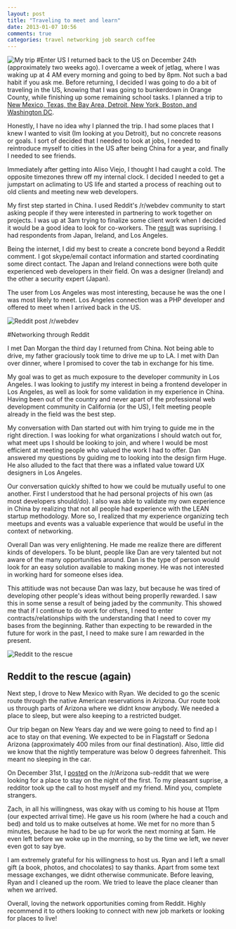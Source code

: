 ```yaml
---
layout: post
title: "Traveling to meet and learn"
date: 2013-01-07 10:56
comments: true
categories: travel networking job search coffee
---
```

![My trip](http://i.imgur.com/FpETP.png "New Mexico, Texas, the Bay Area, Detroit, New York, Boston, and Washington DC")
#Enter US
I returned back to the US on December 24th (approximately two weeks ago). I overcame a week of jetlag, where I was waking up at 4 AM every morning and going to bed by 8pm. Not such a bad habit if you ask me. Before returning, I decided I was going to do a bit of traveling in the US, knowing that I was going to bunkerdown in Orange County, while finishing up some remaining school tasks. I planned a trip to [New Mexico, Texas, the Bay Area, Detroit, New York, Boston, and Washington DC](http://i.imgur.com/FpETP.png).
 
Honestly, I have no idea why I planned the trip. I had some places that I knew I wanted to visit (Im looking at you Detroit), but no concrete reasons or goals. I sort of decided that I needed to look at jobs, I needed to reintroduce myself to cities in the US after being China for a year, and finally I needed to see friends. 

Immediately after getting into Aliso Viejo, I thought I had caught a cold. The opposite timezones threw off my internal clock. I decided I needed to get a jumpstart on aclimating to US life and started a process of reaching out to old clients and meeting new web developers. 

My first step started in China. I used Reddit's /r/webdev community to start asking people if they were interested in partnering to work together on projects. I was up at 3am trying to finalize some client work when I decided it would be a good idea to look for co-workers. The [result](http://www.reddit.com/r/Wordpress/comments/14ztvk/anyone_interested_in_working_together/) was suprising. I had respondents from Japan, Ireland, and Los Angeles. 

Being the internet, I did my best to create a concrete bond beyond a Reddit comment. I got skype/email contact information and started coordinating some direct contact. The Japan and Ireland connections were both quite experienced web developers in their field. On was a designer (Ireland) and the other a security expert (Japan). 

The user from Los Angeles was most interesting, because he was the one I was most likely to meet. Los Angeles connection was a PHP developer and offered to meet when I arrived back in the US.

![Reddit post /r/webdev](http://new.tinygrab.com/c00843a9616ff8c5ede1b40f097fb25b2a7699985a.png "Wordpress developers?")

#Networking through Reddit

I met Dan Morgan the third day I returned from China. Not being able to drive, my father graciously took time to drive me up to LA. I met with Dan over dinner, where I promised to cover the tab in exchange for his time. 

My goal was to get as much exposure to the developer community in Los Angeles. I was looking to justify my interest in being a frontend developer in Los Angeles, as well as look for some validation in my experience in China. Having been out of the country and never apart of the professional web development community in California (or the US), I felt meeting people already in the field was the best step.

My conversation with Dan started out with him trying to guide me in the right direction. I was looking for what organizations I should watch out for, what meet ups I should be looking to join, and where I would be most efficient at meeting people who valued the work I had to offer. Dan answered my questions by guiding me to looking into the design firm Huge. He also alluded to the fact that there was a inflated value toward UX designers in Los Angeles.

Our conversation quickly shifted to how we could be mutually useful to one another. First I understood that he had personal projects of his own (as most developers should/do). I also was able to validate my own experience in China by realizing that not all people had experience with the LEAN startup methodology. More so, I realized that my experience organizing tech meetups and events was a valuable experience that would be useful in the context of networking.

Overall Dan was very enlightening. He made me realize there are different kinds of developers. To be blunt, people like Dan are very talented but not aware of the many opportunities around. Dan is the type of person would look for an easy solution available to making money. He was not interested in working hard for someone elses idea.

This attitiude was not because Dan was lazy, but because he was tired of developing other people's ideas without being properlly rewarded. I saw this in some sense a result of being jaded by the community. This showed me that if I continue to do work for others, I need to enter contracts/relationships with the understanding that I need to cover my bases from the beginning. Rather than expecting to be rewarded in the future for work in the past, I need to make sure I am rewarded in the present.

![Reddit to the rescue](http://new.tinygrab.com/c00843a961ee8fcc05cfbfc0a80a5ece6ef38842c6.png "Reddit post in /r/Arizona")
## Reddit to the rescue (again)

Next step, I drove to New Mexico with Ryan. We decided to go the scenic route through the native American reservations in Arizona. Our route took us through parts of Arizona where we didnt know anybody. We needed a place to sleep, but  were also keeping to a restricted budget.

Our trip began on New Years day and we were going to need to find ap l ace to stay on that evening. We expected to be in Flagstaff or Sedona Arizona (approximately 400 miles from our final destination). Also, little did we know that the nightly temperature was below 0 degrees fahrenheit. This meant no sleeping in the car.

On December 31st, I [posted](http://www.reddit.com/r/arizona/comments/15qsmr/can_anyone_in_flagstaff_host_my_friend_and_i_for/) on the /r/Arizona sub-reddit that we were looking for a place to stay on the night of the first. To my pleasant suprise, a redditor took up the  call to host myself and my friend. Mind you, complete strangers. 

Zach, in all his willingness, was okay with us coming to his house at 11pm (our expected arrival time). He gave us his room (where he had a couch and bed) and told us to make outselves at home. We met for no more than 5 minutes, because he had to be up for work the next morning at 5am. He even left before we woke up in the morning, so by the time we left, we never even got to say bye. 

I am extremely grateful for his willingness to host us. Ryan and I left a small gift (a book, photos, and chocolates) to say thanks. Apart from some text message exchanges, we didnt otherwise communicate. Before leaving, Ryan and I cleaned up the room. We tried to leave the place cleaner than when we arrived.

Overall, loving the network opportunities coming from Reddit. Highly recommend it to others looking to connect with new job markets or looking for places to live!
